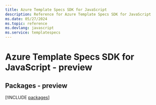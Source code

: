 ```yaml
---
title: Azure Template Specs SDK for JavaScript
description: Reference for Azure Template Specs SDK for JavaScript
ms.date: 05/27/2024
ms.topic: reference
ms.devlang: javascript
ms.service: templatespecs
---
```

# Azure Template Specs SDK for JavaScript - preview
## Packages - preview
[!INCLUDE [packages](template-specs-index.md)]